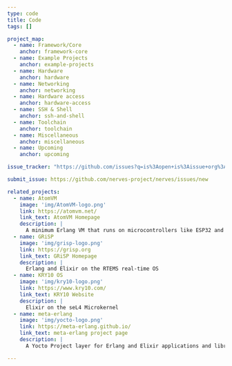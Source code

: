 ```yaml
---
type: code
title: Code
tags: []

project_map:
  - name: Framework/Core
    anchor: framework-core
  - name: Example Projects
    anchor: example-projects
  - name: Hardware
    anchor: hardware
  - name: Networking
    anchor: networking
  - name: Hardware access
    anchor: hardware-access
  - name: SSH & Shell
    anchor: ssh-and-shell
  - name: Toolchain
    anchor: toolchain
  - name: Miscellaneous
    anchor: miscellaneous
  - name: Upcoming
    anchor: upcoming

issue_tracker: "https://github.com/issues?q=is%3Aopen+is%3Aissue+org%3Anerves-project+org%3Anerves-time+org%3Anerves-networking+archived%3Afalse+"

submit_issue: https://github.com/nerves-project/nerves/issues/new

related_projects:
  - name: AtomVM
    image: 'img/AtomVM-logo.png'
    link: https://atomvm.net/
    link_text: AtomVM Homepage
    description: |
      A minimum Erlang VM that runs on microcontrollers like ESP32 and STM32 devices
  - name: GRiSP
    image: 'img/grisp-logo.png'
    link: https://grisp.org
    link_text: GRiSP Homepage
    description: |
      Erlang and Elixir on the RTEMS real-time OS
  - name: KRY10 OS
    image: 'img/kry10-logo.png'
    link: https://www.kry10.com/
    link_text: KRY10 Website
    description: |
      Elixir on the seL4 Microkernel
  - name: meta-erlang
    image: 'img/yocto-logo.png'
    link: https://meta-erlang.github.io/
    link_text: meta-erlang project page
    description: |
      A Yocto Project layer for Erlang and Elixir applications and libraries

---
```

